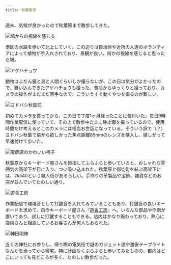 ```yaml
---
title: 秋葉散歩
---
```

週末、気候が良かったので秋葉原まで散歩してきた。

![](https://lh5.googleusercontent.com/Zy9AYfhY5zFX6w3k5fmjsnzAxM5RLnj8gjhaJ7ae_Ho4cr5M5I7aGdInhgJHJMk4n3BXrhaQoLL0meky_VtfrOFD6kFtnQ4o0QXaQ4os_DDc7kX8w6IA6otwFiYxpLMchlQYS8sNKYc11vdA0yF9KzI "鳩からの視線を感じる")

港区の水路を歩いて北上していく。この辺りは自治体や近所の人達のボランティアによって植物が手入れされており、景観が良い。何かの視線を感じると思ったら鳩。

![](https://lh4.googleusercontent.com/k4D402B3U1CyYPiB4XCBEiYTFRxINTOYgjYeqk7gsMWddK_KmBrsl6xxVBZbV-SpettDEzN-0RbYP2LFR43mnltGkN3oOT-nKYVoc64ObhJuk1RYC491y1vjxKEUjlqhleOhVGfBBbVsfG9iWLocVNU "アゲハチョウ")

動物はふだん猫と鳥と人間ぐらいしか撮らないが、この日は気分がよかったので、舞い込んできたアゲハチョウも撮った。普段からゆっくりと撮っており、カメラの操作がまだまだ苦手なので、こういうすぐ動くやつを撮るのが難しい。

![](https://lh4.googleusercontent.com/jqsAsd1JWYITgOVNdBcmVq7BzIZDSkPrmLYcBt0G9Xe5UQugTSdoBxjQjZYSkMtdEAEawyVx9mrVxqXth735-j_rocuqPoMhSY0CN9eyaLgFl9y_lKSOGKUONja4dIZpKYvrUP2mL0uMBKVCDBUCspo "ヨドバシ秋葉前")

初めてカメラを買ってから、この日で丁度1ヶ月経ったことに気付いた。毎日9時間作業配信に使っていて、その上で散歩中たまに静止画を撮っているので、使用時間だけ考えるとこのカメラには相当お世話になっている。そういう訳で（？）ヨドバシ秋葉で前から欲しかった焦点距離85mmのレンズを購入し、嬉しがって早速付けて歩いた。

![](https://lh6.googleusercontent.com/EmlVg7yxbOKgS658QPOdhk_gADLlo5SJdlSlPlVD7pnkofaoma5dMuHHfjpBV5vtw3vRetANzO2ERieoFu3L1VppFzNdfDil5LJp-I94ACocAEsgIEJoAIULYq9xMDyr_T7tmh-MD0df8I1Aay_KGwk "宝飾店のかわいい椅子")

秋葉原からキーボード屋さんを目指してふらふらと歩いていると、おしゃれな雰囲気の高架下が目に入り、つい吸い込まれた。秋葉原と御徒町を結ぶ高架下には、2k540という職人街があるらしい。手作りの革製品や宝飾、雑貨などのお店が並んでいてたのしい通り。

![](https://lh3.googleusercontent.com/U4T4q-Isq1aflZBVkr8BAFByYzUsa9jmekj6wG8EDIKDGsrDw7hBGKsBABBmeSyqum97oB741kbLHQMDghIZyhn2IRSj20-IMjCtPJxoeVdTv42-Yb_TDtI-eZMZvSqoKAoQ_nTuxJi5DRcyB-Avang "遊舎工房")

作業配信で環境音として打鍵音を入れてみていることもあり、打鍵音の良いキーボードを求めて、自作キーボード屋さん『[遊舎工房](https://yushakobo.jp/)』へ。いろんな部品や作例が置いてあり、試しに打鍵することもできる。店内はかなり賑わっており、熱心に店員さんと相談しているお客さんが何人もおられた。

![](https://lh6.googleusercontent.com/wCRjd2fZhq4OQTb1YLBg9VMpjFbyv_8nGN81bdrCKLJnPM5Vg4_PIT4y2f3NPyHcLNtkC6P5QmXXJBtWVF54ewyRaOSJVlSBK1GUoumjilaY0WyNCldNdbvKYxMy8sxy6Mkz7CfEIFx6eVnxl1wDT-I "神田明神")

近くの神社にお参りし、帰り際の電気街で謎のガジェット達や激安テープライトなんかを漁ってから帰宅。特に計画なくぶらぶらと歩いてみたものの、都内はどこにいっても見どころが多く、たのしい散歩だった。
